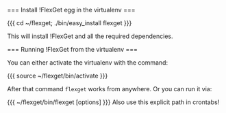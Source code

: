 === Install !FlexGet egg in the virtualenv ===

{{{
cd ~/flexget; ./bin/easy_install flexget
}}}

This will install !FlexGet and all the required dependencies.

=== Running !FlexGet from the virtualenv ===

You can either activate the virtualenv with the command:

{{{
source ~/flexget/bin/activate
}}}

After that command `flexget` works from anywhere. Or you can run it via:

{{{
~/flexget/bin/flexget [options]
}}}
Also use this explicit path in crontabs!
